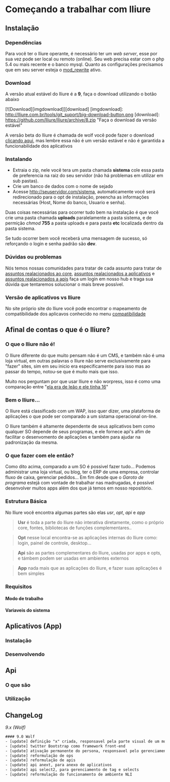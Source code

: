 # Começando a trabalhar com lliure

## Instalação

### Dependências

Para você ter o lliure operante, é necessário ter um *web server*, esse por sua vez pode ser local ou remoto (online). Seu web precisa estar com o php 5.4 ou mais recente e o banco mysql.
Quanto as configurações precisamos que em seu server esteja o [mod_rewrite] ativo.

[mod_rewrite]: http://httpd.apache.org/docs/current/mod/mod_rewrite.html

### Download
A versão atual estável do lliure é a **9**, faça o download utilizando o botão abaixo

[![Download][imgdownload]][download]
[imgdownload]: http://lliure.com.br/tools/git_suport/big-download-button.png
[download]: https://github.com/lliure/lliure/archive/8.zip "Faça o download da versão estável"

[clicando aqui]:https://github.com/lliure/lliure-wolf/archive/master.zip
A versão beta do lliure é chamada de wolf você pode fazer o download [clicando aqui], mas lembre essa não é um versão estável e não é garantida a funcionabilidade dos aplicativos

### Instalando
* Extraia o zip, nele você tera um pasta chamada **sistema** cole essa pasta de preferencia na raiz do seu servidor (não há problemas em utilizar em sub pastas).
* Crie um banco de dados com o nome de sejado
* Acesse http://seuservidor.com/sistema, automaticamente você será redirecionado para o opt de instalação, preencha as informações necessárias (Host, Nome do banco, Usuario e senha).

Duas coisas necessárias para ocorrer tudo bem na instalação é que você crie uma pasta chamada **uploads** paralelamente a pasta sistema, e de permição *chmod* **755** a pasta uploads e para pasta **etc** localizada dentro da pasta sistema.

Se tudo ocorrer bem você receberá uma mensagem de sucesso, só reforçando o login e senha padrão são **dev**.

### Dúvidas ou problemas
Nós temos nossas comunidades para tratar de cada assunto para tratar de [assuntos realacionados ao core](http://lliure.com.br/hub/apm=comunidade/sapm=comunidade/cmd=1000000091), [assuntos realacionados a aplicativos](http://lliure.com.br/hub/apm=comunidade/sapm=comunidade/cmd=1000000090) e [assuntos realacionados a apis](http://lliure.com.br/hub/apm=comunidade/sapm=comunidade/cmd=1000000092) faça um login em nosso hub e traga sua dúvida que tentaremos solucionar o mais breve possível.

### Versão de aplicativos vs lliure
No site próprio site do lliure você pode encontrar o mapeamento de compatibilidade dos aplicavos conhecido no menu [compatibilidade](http://lliure.com.br/compatibilidade)

## Afinal de contas o que é o lliure?
### O que o lliure não é!
O lliure diferente do que muito pensam não é um CMS, e também não é uma loja virtual, em outras palavras o lliure não serve exclusivamente para "fazer" sites, sim em seu inicio era especificamente para isso mas ao passar do tempo, notou-se que é muito mais que isso.

Muito nos perguntam por que usar lliure e não worpress, isso é como uma comparação entre "[ela era de leão e ele tinha 16](http://www.vagalume.com.br/legiao-urbana/eduardo-e-monica.html)"

### Bem o lliure...
O lliure está classificado com um WAP, isso quer dizer, uma plataforma de aplicações o que pode ser comparado a um sistama operacional on-line.

O lliure também é altamente dependente de seus aplicativos bem como qualquer SO depende de seus programas, e ele fornece api's afim de facilitar o desenvomento de aplicações e também para ajudar na padronização da mesma.

### O que fazer com ele então?
Como dito acima, comparado a um SO é possivel fazer tudo... Podemos administrar uma loja virtual, ou blog, ter o ERP de uma empresa, controlar fluxo de caixa, gerenciar pedidos... Em fim desde que o *Garoto de programa* estejá com vontade de trabalhar nas madrugadas, é possível desenvolver muitos apps além dos que já temos em nosso repositório.

### Estrutura Básica
No lliure você encontra algumas partes são elas *usr*, *opt*, *api* e *app*

>**Usr** é toda a parte do lliure não interativa diretamente, como o próprio core, fontes, bibliotecas de funções complementares..

>**Opt** nesse local encontra-se as aplicações internas do lliure como: login, painel de controle, desktop...

>**Api** são as partes complementares do lliure, usadas por apps e opts, e támbem podem ser usadas em ambientes externos

>**App** nada mais que as aplicações do lliure, e fazer suas aplicações é bem simples

### Requisitos
#### Modo de trabalho
#### Variaveis do sistema


## Aplicativos (App)
### Instalação
### Desenvolvendo

## Api
### O que são
### Utilização

## ChangeLog 
*9.x (Wolf)*

```txt
#### 9.0 Wolf
- [update] definição "x" criada, responsavel pela parte visual de um módulo
- [update] twitter Bootstrap como framework front-end
- [update] ativação permanente do persona, responsavel pelo gerenciamento total de layout
- [update] reformulação de ops
- [update] reformulação de apis
- [update] api anext, para anexo de aplicativos
- [update] api select2, para gerenciamento de tag e selects
- [update] reformulação do funcionamento de ambiente NLI
```
